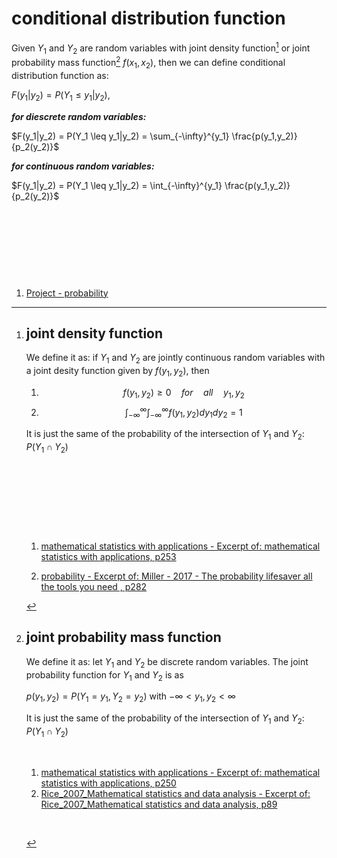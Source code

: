 # conditional distribution function

Given $Y_1$ and $Y_2$ are random variables with joint density function[^1] or joint probability mass function[^2] $f(x_1,x_2)$, then we can define conditional distribution function as:

$F(y_1|y_2) = P(Y_1 \leq y_1|y_2)$,

​​***for diescrete random variables: ​***

$F(y_1|y_2) = P(Y_1 \leq y_1|y_2) = \sum_{-\infty}^{y_1} \frac{p(y_1,y_2)}{p_2(y_2)}$

***for continuous random variables: ​***

$F(y_1|y_2) = P(Y_1 \leq y_1|y_2) = \int_{-\infty}^{y_1} \frac{p(y_1,y_2)}{p_2(y_2)}$

‍

‍

‍

‍

1. [Project - probability](lt://open/W2ukf6bx8k6Xy9JkM8bylA)

[^1]: # joint density function

    We define it as: if $Y_1$ and $Y_2$ are jointly continuous random variables with a joint desity function given by $f(y_1,y_2)$, then 

    1. $$
        f(y_1,y_2) \geq 0 \quad for \quad all \quad  y_1,y_2
        $$
    2. $$
        \int^{\infty}_{-\infty} \int^{\infty}_{-\infty} f(y_1,y_2)dy_1dy_2 = 1
        $$

    It is just the same of the probability of the intersection of $Y_1$ and $Y_2$: $P(Y_1 \cap Y_2)$  

    ‍

    ‍

    ‍

    ‍

    1. [mathematical statistics with applications - Excerpt of: mathematical statistics with applications, p253](lt://open/-2hfbencnk-4OES8R--fhg)

    2. [probability - Excerpt of: Miller - 2017 - The probability lifesaver all the tools you need , p282](lt://open/h6WnKXWaOEizu9jzvag-Kw)


[^2]: # joint probability mass function

    We define it as: let $Y_1$ and $Y_2$ be discrete random variables. The joint probability function for $Y_1$ and $Y_2$ is as 

    $p(y_1,y_2) = P(Y_1 = y_1, Y_2 = y_2)$ with $-\infty < y_1, y_2 < \infty$ 

    It is just the same of the probability of the intersection of $Y_1$ and $Y_2$: $P(Y_1 \cap Y_2)$ 

    ‍

    1. [mathematical statistics with applications - Excerpt of: mathematical statistics with applications, p250](lt://open/arPPi_R080uMUNOP0yl6SQ)
    2. [Rice_2007_Mathematical statistics and data analysis - Excerpt of: Rice_2007_Mathematical statistics and data analysis, p89](lt://open/uUeVo2pw7kWAL01WbDkwHQ)

    ‍

    ‍

